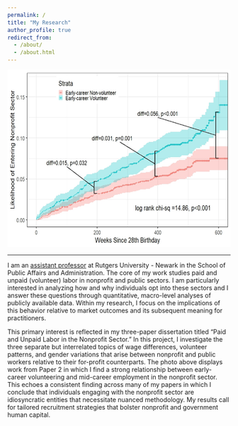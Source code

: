 ```yaml
---
permalink: /
title: "My Research"
author_profile: true
redirect_from: 
  - /about/
  - /about.html
---
```

<img src = "/images/KM_Plot_NP.jpeg" width = "600" height = "400">

---
I am an [assistant professor](https://spaa.newark.rutgers.edu/tiana-marrese) at Rutgers University - Newark in the School of Public Affairs and Administration. The core of my work studies paid and unpaid (volunteer) labor in nonprofit and public sectors. I am particularly interested in analyzing how and why individuals opt into these sectors and I answer these questions through quantitative, macro-level analyses of publicly available data. Within my research, I focus on the implications of this behavior relative to market outcomes and its subsequent meaning for practitioners.

This primary interest is reflected in my three-paper dissertation titled “Paid and Unpaid Labor in the Nonprofit Sector.” In this project, I investigate the three separate but interrelated topics of wage differences, volunteer patterns, and gender variations that arise between nonprofit and public workers relative to their for-profit counterparts. The photo above displays work from Paper 2 in which I find a strong relationship between early-career volunteering and mid-career employment in the nonprofit sector. This echoes a consistent finding across many of my papers in which I conclude that individuals engaging with the nonprofit sector are idiosyncratic entities that necessitate nuanced methodology. My results call for tailored recruitment strategies that bolster nonprofit and government human capital. 

